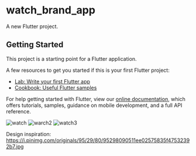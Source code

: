 # watch_brand_app

A new Flutter project.

## Getting Started

This project is a starting point for a Flutter application.

A few resources to get you started if this is your first Flutter project:

- [Lab: Write your first Flutter app](https://flutter.dev/docs/get-started/codelab)
- [Cookbook: Useful Flutter samples](https://flutter.dev/docs/cookbook)

For help getting started with Flutter, view our
[online documentation](https://flutter.dev/docs), which offers tutorials,
samples, guidance on mobile development, and a full API reference.

![watch](https://user-images.githubusercontent.com/88269367/160304398-407bfb15-4b05-4b63-aa00-1377e95d0e43.png)   ![warch2](https://user-images.githubusercontent.com/88269367/160304422-3031fa5c-eb56-4412-baf2-a1c440e6d1bc.png)    ![watch3](https://user-images.githubusercontent.com/88269367/160304454-e28fb11a-f265-4ec4-9838-cb9aab56d20f.png)


Design inspiration: https://i.pinimg.com/originals/95/29/80/95298090511ee02575835f47532392b7.jpg
